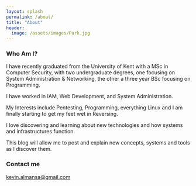 ```yaml
---
layout: splash
permalink: /about/
title: "About"
header:
  image: /assets/images/Park.jpg
---
```


### Who Am I?

I have recently graduated from the University of Kent with a MSc in Computer
Security, with two undergraduate degrees, one focusing on System Administration
& Networking, the other a three year BSc focusing on Programming.

I have worked in IAM, Web Development, and System Administration.

My Interests include Pentesting, Programming, everything Linux and I am finally
starting to get my feet wet in Reversing.

I love discovering and learning about new technologies and how systems and
infrastructures function.

This blog will allow me to post and explain new concepts, systems and tools as
I discover them.

### Contact me

[kevin.almansa@gmail.com](mailto:kevin.almansa@gmail.com)
